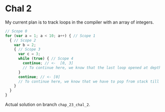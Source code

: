 # Chal 2

My current plan is to track loops in the compiler with an array of integers.

```js
// Scope 0
for (var a = 1; a < 10; a++) { // Scope 1
  { // Scope 2
    var b = 2;
    { // Scope 3
      var c = 3; 
      while (true) { // Scope 4
        continue; // <-  [0, 3] 
        // To continue here, we know that the last loop opened at depth 3, so we need to pop the stack till depth 3 to continue.
      }
      continue; // <- [0]
      // To continue here, we know that we have to pop from stack till we hit depth 0.
    }
  }
}

```

Actual solution on branch `chap_23_chal_2`.
